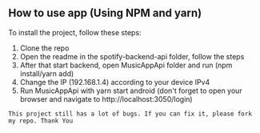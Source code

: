 ## How to use app (Using NPM and yarn)

To install the project, follow these steps:

1. Clone the repo
2. Open the readme in the spotify-backend-api folder, follow the steps
3. After that start backend, open MusicAppApi folder and run (npm install/yarn add)
4. Change the IP (192.168.1.4) according to your device IPv4
5. Run MusicAppApi with yarn start android (don't forget to open your browser and navigate to http://localhost:3050/login)

```This project still has a lot of bugs. If you can fix it, please fork my repo. Thank You```
